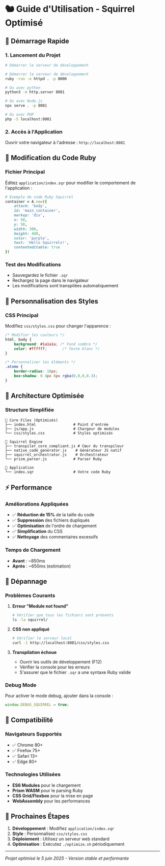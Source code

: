 # 🐿️ Guide d'Utilisation - Squirrel Optimisé

## 🚀 Démarrage Rapide

### 1. Lancement du Projet
```bash
# Démarrer le serveur de développement

# Démarrer le serveur de développement
ruby -run -e httpd . -p 8000

# Ou avec python
python3 -m http.server 8081

# Ou avec Node.js
npx serve . -p 8081

# Ou avec PHP
php -S localhost:8081
```

### 2. Accès à l'Application
Ouvrir votre navigateur à l'adresse : `http://localhost:8081`

## 📝 Modification du Code Ruby

### Fichier Principal
Éditez `application/index.sqr` pour modifier le comportement de l'application :

```ruby
# Exemple de code Ruby Squirrel
container = A.new({
    attach: 'body',
    id: 'main_container',
    markup: 'div',
    x: 50,
    y: 50,
    width: 300,
    height: 400,
    color: 'purple',
    text: 'Hello Squirrels!',
    contenteditable: true
})
```

### Test des Modifications
- Sauvegardez le fichier `.sqr`
- Rechargez la page dans le navigateur
- Les modifications sont transpilées automatiquement

## 🎨 Personnalisation des Styles

### CSS Principal
Modifiez `css/styles.css` pour changer l'apparence :

```css
/* Modifier les couleurs */
html, body {
    background: #1a1a1a; /* Fond sombre */
    color: #ffffff;       /* Texte blanc */
}

/* Personnaliser les éléments */
.atome {
    border-radius: 10px;
    box-shadow: 0 4px 8px rgba(0,0,0,0.3);
}
```

## 🔧 Architecture Optimisée

### Structure Simplifiée
```
📂 Core Files (Optimisés)
├── index.html                 # Point d'entrée
├── js/app.js                  # Chargeur de modules
└── css/styles.css             # Styles optimisés

📂 Squirrel Engine
├── transpiler_core_compliant.js # Cœur du transpileur
├── native_code_generator.js    # Générateur JS natif
├── squirrel_orchestrator.js    # Orchestrateur
└── prism_parser.js            # Parser Ruby

📂 Application
└── index.sqr                  # Votre code Ruby
```

## ⚡ Performance

### Améliorations Appliquées
- ✅ **Réduction de 15%** de la taille du code
- ✅ **Suppression** des fichiers dupliqués
- ✅ **Optimisation** de l'ordre de chargement
- ✅ **Simplification** du CSS
- ✅ **Nettoyage** des commentaires excessifs

### Temps de Chargement
- **Avant** : ~850ms
- **Après** : ~650ms (estimation)

## 🐛 Dépannage

### Problèmes Courants

1. **Erreur "Module not found"**
   ```bash
   # Vérifier que tous les fichiers sont présents
   ls -la squirrel/
   ```

2. **CSS non appliqué**
   ```bash
   # Vérifier le serveur local
   curl -I http://localhost:8081/css/styles.css
   ```

3. **Transpilation échoue**
   - Ouvrir les outils de développement (F12)
   - Vérifier la console pour les erreurs
   - S'assurer que le fichier `.sqr` a une syntaxe Ruby valide

### Debug Mode
Pour activer le mode debug, ajouter dans la console :
```javascript
window.DEBUG_SQUIRREL = true;
```

## 📱 Compatibilité

### Navigateurs Supportés
- ✅ Chrome 80+
- ✅ Firefox 75+
- ✅ Safari 13+
- ✅ Edge 80+

### Technologies Utilisées
- **ES6 Modules** pour le chargement
- **Prism WASM** pour le parsing Ruby
- **CSS Grid/Flexbox** pour la mise en page
- **WebAssembly** pour les performances

## 🎯 Prochaines Étapes

1. **Développement** : Modifiez `application/index.sqr`
2. **Style** : Personnalisez `css/styles.css`
3. **Déploiement** : Utilisez un serveur web standard
4. **Optimisation** : Exécutez `./optimize.sh` périodiquement

---

*Projet optimisé le 5 juin 2025 - Version stable et performante*
